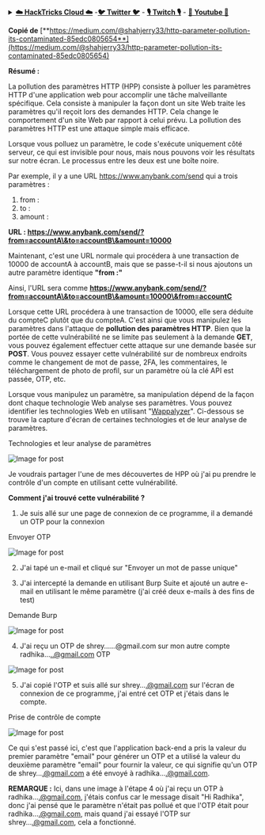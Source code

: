 <details>

<summary><a href="https://cloud.hacktricks.xyz/pentesting-cloud/pentesting-cloud-methodology"><strong>☁️ HackTricks Cloud ☁️</strong></a> -<a href="https://twitter.com/hacktricks_live"><strong>🐦 Twitter 🐦</strong></a> - <a href="https://www.twitch.tv/hacktricks_live/schedule"><strong>🎙️ Twitch 🎙️</strong></a> - <a href="https://www.youtube.com/@hacktricks_LIVE"><strong>🎥 Youtube 🎥</strong></a></summary>

- Travaillez-vous dans une entreprise de cybersécurité ? Voulez-vous voir votre entreprise annoncée dans HackTricks ? ou voulez-vous avoir accès à la dernière version de PEASS ou télécharger HackTricks en PDF ? Consultez les [PLANS D'ABONNEMENT](https://github.com/sponsors/carlospolop) !

- Découvrez [La famille PEASS](https://opensea.io/collection/the-peass-family), notre collection d'[NFTs](https://opensea.io/collection/the-peass-family) exclusifs.

- Obtenez le [swag officiel PEASS & HackTricks](https://peass.creator-spring.com)

- Rejoignez le [💬](https://emojipedia.org/speech-balloon/) groupe Discord ou le groupe Telegram ou suivez-moi sur Twitter [🐦](https://github.com/carlospolop/hacktricks/tree/7af18b62b3bdc423e11444677a6a73d4043511e9/\[https:/emojipedia.org/bird/README.md) [@carlospolopm](https://twitter.com/hacktricks_live).

- Partagez vos astuces de piratage en soumettant des PR au [dépôt hacktricks](https://github.com/carlospolop/hacktricks) et au [dépôt hacktricks-cloud](https://github.com/carlospolop/hacktricks-cloud).

</details>


**Copié de** [**https://medium.com/@shahjerry33/http-parameter-pollution-its-contaminated-85edc0805654**](https://medium.com/@shahjerry33/http-parameter-pollution-its-contaminated-85edc0805654)

**Résumé :**

La pollution des paramètres HTTP (HPP) consiste à polluer les paramètres HTTP d'une application web pour accomplir une tâche malveillante spécifique. Cela consiste à manipuler la façon dont un site Web traite les paramètres qu'il reçoit lors des demandes HTTP. Cela change le comportement d'un site Web par rapport à celui prévu. La pollution des paramètres HTTP est une attaque simple mais efficace.

Lorsque vous polluez un paramètre, le code s'exécute uniquement côté serveur, ce qui est invisible pour nous, mais nous pouvons voir les résultats sur notre écran. Le processus entre les deux est une boîte noire.

Par exemple, il y a une URL https://www.anybank.com/send qui a trois paramètres :

1. from :
2. to :
3. amount :

**URL : https://www.anybank.com/send/?from=accountA\&to=accountB\&amount=10000**

Maintenant, c'est une URL normale qui procédera à une transaction de 10000 de accountA à accountB, mais que se passe-t-il si nous ajoutons un autre paramètre identique **"from :"**

Ainsi, l'URL sera comme **https://www.anybank.com/send/?from=accountA\&to=accountB\&amount=10000\&from=accountC**

Lorsque cette URL procédera à une transaction de 10000, elle sera déduite du compteC plutôt que du compteA. C'est ainsi que vous manipulez les paramètres dans l'attaque de **pollution des paramètres HTTP**. Bien que la portée de cette vulnérabilité ne se limite pas seulement à la demande **GET**, vous pouvez également effectuer cette attaque sur une demande basée sur **POST**. Vous pouvez essayer cette vulnérabilité sur de nombreux endroits comme le changement de mot de passe, 2FA, les commentaires, le téléchargement de photo de profil, sur un paramètre où la clé API est passée, OTP, etc.

Lorsque vous manipulez un paramètre, sa manipulation dépend de la façon dont chaque technologie Web analyse ses paramètres. Vous pouvez identifier les technologies Web en utilisant "[Wappalyzer](https://addons.mozilla.org/en-US/firefox/addon/wappalyzer/)". Ci-dessous se trouve la capture d'écran de certaines technologies et de leur analyse de paramètres.

Technologies et leur analyse de paramètres

![Image for post](https://miro.medium.com/max/1760/1\*POs4sP0fQVlPvTH9vw1U-A.jpeg)

Je voudrais partager l'une de mes découvertes de HPP où j'ai pu prendre le contrôle d'un compte en utilisant cette vulnérabilité.

**Comment j'ai trouvé cette vulnérabilité ?**

1. Je suis allé sur une page de connexion de ce programme, il a demandé un OTP pour la connexion

Envoyer OTP

![Image for post](https://miro.medium.com/max/600/1\*s-M09yWBylPVEhA6\_e0nSw.jpeg)

2. J'ai tapé un e-mail et cliqué sur "Envoyer un mot de passe unique"

3. J'ai intercepté la demande en utilisant Burp Suite et ajouté un autre e-mail en utilisant le même paramètre (j'ai créé deux e-mails à des fins de test)

Demande Burp

![Image for post](https://miro.medium.com/max/1737/1\*z\_RpnZyKHLn6B4Lz4ONT3Q.png)

4. J'ai reçu un OTP de shrey……@gmail.com sur mon autre compte radhika…..@gmail.com OTP

![Image for post](https://miro.medium.com/max/784/1\*a671GrRtiMYfLUL7nURD8Q.png)

5. J'ai copié l'OTP et suis allé sur shrey….@gmail.com sur l'écran de connexion de ce programme, j'ai entré cet OTP et j'étais dans le compte.

Prise de contrôle de compte

![Image for post](https://miro.medium.com/max/1698/1\*Ux-ILfCr\_Mk\_xmzzsXwNnA.jpeg)

Ce qui s'est passé ici, c'est que l'application back-end a pris la valeur du premier paramètre "email" pour générer un OTP et a utilisé la valeur du deuxième paramètre "email" pour fournir la valeur, ce qui signifie qu'un OTP de shrey….@gmail.com a été envoyé à radhika….@gmail.com.

**REMARQUE :** Ici, dans une image à l'étape 4 où j'ai reçu un OTP à radhika….@gmail.com, j'étais confus car le message disait "Hi Radhika", donc j'ai pensé que le paramètre n'était pas pollué et que l'OTP était pour radhika….@gmail.com, mais quand j'ai essayé l'OTP sur shrey….@gmail.com, cela a fonctionné.
